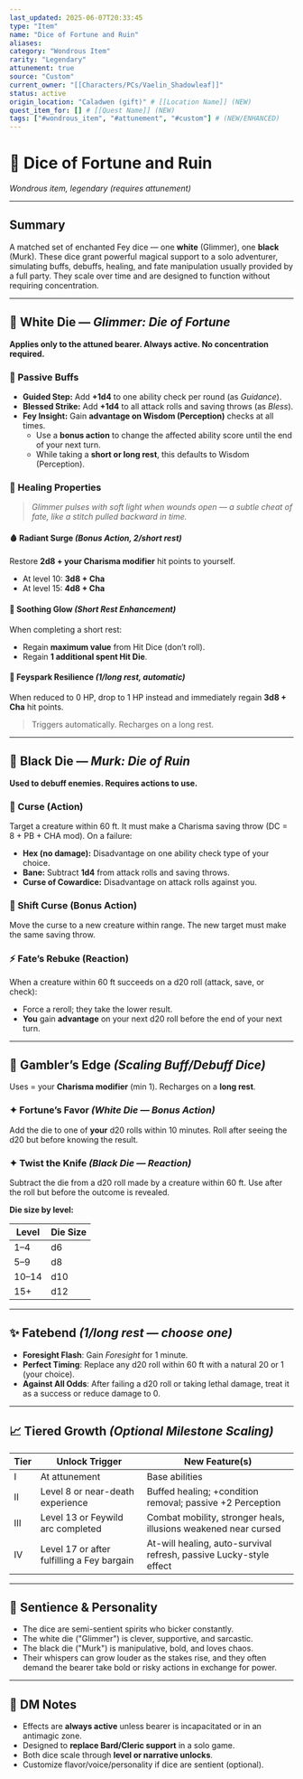```yaml
---
last_updated: 2025-06-07T20:33:45
type: "Item"
name: "Dice of Fortune and Ruin"
aliases: 
category: "Wondrous Item"
rarity: "Legendary"
attunement: true
source: "Custom"
current_owner: "[[Characters/PCs/Vaelin_Shadowleaf]]"
status: active
origin_location: "Caladwen (gift)" # [[Location Name]] (NEW)
quest_item_for: [] # [[Quest Name]] (NEW)
tags: ["#wondrous_item", "#attunement", "#custom"] # (NEW/ENHANCED)
---
```

# 🎲 Dice of Fortune and Ruin

_Wondrous item, legendary (requires attunement)_

---

## Summary

A matched set of enchanted Fey dice — one **white** (Glimmer), one **black** (Murk). These dice grant powerful magical support to a solo adventurer, simulating buffs, debuffs, healing, and fate manipulation usually provided by a full party. They scale over time and are designed to function without requiring concentration.

---

## 🎲 White Die — _Glimmer: Die of Fortune_

**Applies only to the attuned bearer. Always active. No concentration required.**

### 🔹 Passive Buffs

- **Guided Step:** Add **+1d4** to one ability check per round (as _Guidance_).
- **Blessed Strike:** Add **+1d4** to all attack rolls and saving throws (as _Bless_).
- **Fey Insight:** Gain **advantage on Wisdom (Perception)** checks at all times.
    - Use a **bonus action** to change the affected ability score until the end of your next turn.
    - While taking a **short or long rest**, this defaults to Wisdom (Perception).

### 💠 Healing Properties

> _Glimmer pulses with soft light when wounds open — a subtle cheat of fate, like a stitch pulled backward in time._

#### 🩸 Radiant Surge _(Bonus Action, 2/short rest)_

Restore **2d8 + your Charisma modifier** hit points to yourself.
- At level 10: **3d8 + Cha**
- At level 15: **4d8 + Cha**

#### 🌿 Soothing Glow _(Short Rest Enhancement)_

When completing a short rest:
- Regain **maximum value** from Hit Dice (don’t roll).
- Regain **1 additional spent Hit Die**.

#### 💫 Feyspark Resilience _(1/long rest, automatic)_

When reduced to 0 HP, drop to 1 HP instead and immediately regain **3d8 + Cha** hit points.
> Triggers automatically. Recharges on a long rest.

---

## 🎲 Black Die — _Murk: Die of Ruin_

**Used to debuff enemies. Requires actions to use.**

### 🔹 Curse (Action)

Target a creature within 60 ft. It must make a Charisma saving throw (DC = 8 + PB + CHA mod). On a failure:
- **Hex (no damage):** Disadvantage on one ability check type of your choice.
- **Bane:** Subtract **1d4** from attack rolls and saving throws.
- **Curse of Cowardice:** Disadvantage on attack rolls against you.

### 🔄 Shift Curse (Bonus Action)

Move the curse to a new creature within range. The new target must make the same saving throw.

### ⚡ Fate’s Rebuke (Reaction)

When a creature within 60 ft succeeds on a d20 roll (attack, save, or check):
- Force a reroll; they take the lower result.
- **You** gain **advantage** on your next d20 roll before the end of your next turn.

---

## 🎯 Gambler’s Edge _(Scaling Buff/Debuff Dice)_

Uses = your **Charisma modifier** (min 1). Recharges on a **long rest**.

### ✦ Fortune’s Favor _(White Die — Bonus Action)_

Add the die to one of **your** d20 rolls within 10 minutes. Roll after seeing the d20 but before knowing the result.

### ✦ Twist the Knife _(Black Die — Reaction)_

Subtract the die from a d20 roll made by a creature within 60 ft. Use after the roll but before the outcome is revealed.

**Die size by level:**

|Level|Die Size|
|---|---|
|1–4|d6|
|5–9|d8|
|10–14|d10|
|15+|d12|

---

## ✨ Fatebend _(1/long rest — choose one)_

- **Foresight Flash**: Gain _Foresight_ for 1 minute.
- **Perfect Timing**: Replace any d20 roll within 60 ft with a natural 20 or 1 (your choice).
- **Against All Odds**: After failing a d20 roll or taking lethal damage, treat it as a success or reduce damage to 0.

---

## 📈 Tiered Growth _(Optional Milestone Scaling)_

|Tier|Unlock Trigger|New Feature(s)|
|---|---|---|
|I|At attunement|Base abilities|
|II|Level 8 or near-death experience|Buffed healing; +condition removal; passive +2 Perception|
|III|Level 13 or Feywild arc completed|Combat mobility, stronger heals, illusions weakened near cursed|
|IV|Level 17 or after fulfilling a Fey bargain|At-will healing, auto-survival refresh, passive Lucky-style effect|

---

## 🧿 Sentience & Personality

- The dice are semi-sentient spirits who bicker constantly.
- The white die ("Glimmer") is clever, supportive, and sarcastic.
- The black die ("Murk") is manipulative, bold, and loves chaos.
- Their whispers can grow louder as the stakes rise, and they often demand the bearer take bold or risky actions in exchange for power.

---

## 🧠 DM Notes

- Effects are **always active** unless bearer is incapacitated or in an antimagic zone.
- Designed to **replace Bard/Cleric support** in a solo game.
- Both dice scale through **level or narrative unlocks**.
- Customize flavor/voice/personality if dice are sentient (optional).